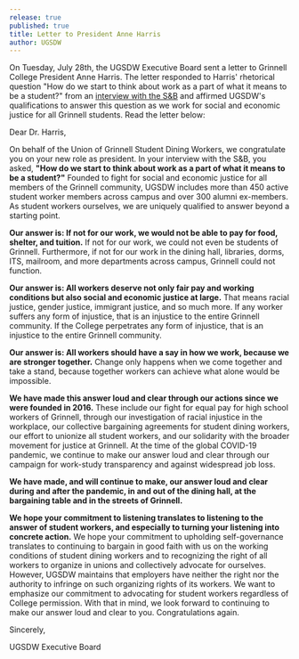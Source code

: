 ```yaml
---
release: true
published: true
title: Letter to President Anne Harris
author: UGSDW
---
```

On Tuesday, July 28th, the UGSDW Executive Board sent a letter to Grinnell College President Anne Harris. The letter responded to Harris' rhetorical question "How do we start to think about work as a part of what it means to be a student?" from an [interview with the S&B](http://www.thesandb.com/article/the-sb-interviews-acting-president-anne-harris-on-leadership-in-time-of-two-pandemics.html) and affirmed UGSDW's qualifications to answer this question as we work for social and economic justice for all Grinnell students. Read the letter below:




Dear Dr. Harris,

On behalf of the Union of Grinnell Student Dining Workers, we congratulate you on your new role as president. In your interview with the S&B, you asked, **"How do we start to think about work as a part of what it means to be a student?"** Founded to fight for social and economic justice for all members of the Grinnell community, UGSDW includes more than 450 active student worker members across campus and over 300 alumni ex-members. As student workers ourselves, we are uniquely qualified to answer beyond a starting point.

**Our answer is: If not for our work, we would not be able to pay for food, shelter, and tuition.** If not for our work, we could not even be students of Grinnell. Furthermore, if not for our work in the dining hall, libraries, dorms, ITS, mailroom, and more departments across campus, Grinnell could not function.

**Our answer is: All workers deserve not only fair pay and working conditions but also social and economic justice at large.** That means racial justice, gender justice, immigrant justice, and so much more. If any worker suffers any form of injustice, that is an injustice to the entire Grinnell community. If the College perpetrates any form of injustice, that is an injustice to the entire Grinnell community.

**Our answer is: All workers should have a say in how we work, because we are stronger together.** Change only happens when we come together and take a stand, because together workers can achieve what alone would be impossible.

**We have made this answer loud and clear through our actions since we were founded in 2016.** These include our fight for equal pay for high school workers of Grinnell, through our investigation of racial injustice in the workplace, our collective bargaining agreements for student dining workers, our effort to unionize all student workers, and our solidarity with the broader movement for justice at Grinnell. At the time of the global COVID-19 pandemic, we continue to make our answer loud and clear through our campaign for work-study transparency and against widespread job loss.

**We have made, and will continue to make, our answer loud and clear during and after the pandemic, in and out of the dining hall, at the bargaining table and in the streets of Grinnell.**

**We hope your commitment to listening translates to listening to the answer of student workers, and especially to turning your listening into concrete action.** We hope your commitment to upholding self-governance translates to continuing to bargain in good faith with us on the working conditions of student dining workers and to recognizing the right of all workers to organize in unions and collectively advocate for ourselves. However, UGSDW maintains that employers have neither the right nor the authority to infringe on such organizing rights of its workers. We want to emphasize our commitment to advocating for student workers regardless of College permission. With that in mind, we look forward to continuing to make our answer loud and clear to you. Congratulations again.


Sincerely,

UGSDW Executive Board
